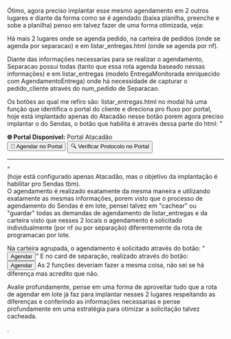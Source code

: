  Ótimo, agora preciso implantar esse mesmo agendamento em 2 outros lugares e diante da forma como se é agendado (baixa planilha, preenche e sobe a planilha) penso em talvez fazer de uma forma otimizada, veja:

Há mais 2 lugares onde se agenda pedido, na carteira de pedidos (onde se agenda por separacao) e em listar_entregas.html (onde se agenda por nf).

Diante das informações necessarias para se realizar o agendamento, Separacao possui todas (tanto que essa rota agenda baseado nessas informações) e em listar_entregas (modelo EntregaMonitorada enriquecido com AgendamentoEntrega) onde há necessidade de capturar o pedido_cliente através do num_pedido de Separacao.

Os botões ao qual me refiro são: listar_entregas.html no modal há uma função que identifica o portal do cliente e direciona pro fluxo por portal, hoje está implantado apenas do Atacadão nesse botão porem agora preciso implantar o do Sendas, o botão que habilita é através dessa parte do html:
"<div id="botoes-portal" style="display: block;" class="mb-3">
                <div class="alert alert-info">
                <strong>🌐 Portal Disponível:</strong> <span id="nome-portal">Portal Atacadão</span>
                </div>
                <div class="d-grid gap-2">
                <button type="button" class="btn btn-primary" id="btn-agendar-portal">
                    📅 Agendar no Portal
                </button>
                <button type="button" class="btn btn-info" id="btn-verificar-protocolo">
                    🔍 Verificar Protocolo no Portal
                </button>
                </div>
                <hr>
            </div>" \
(hoje está configurado apenas Atacadão, mas o objetivo da implantação é habilitar pro Sendas tbm).
\
O agendamento é realizado exatamente da mesma maneira e utilizando exatamente as mesmas informações, porem visto que o processo de agendamento do Sendas é em lote, pensei talvez em "cachear" ou "guardar" todas as demandas de agendamento de listar_entregas e da carteira visto que nesses 2 locais o agendamento é solicitado individualmente (por nf ou por separação) diferentemente da rota de programacao por lote.

Na carteira agrupada, o agendamento é solicitado através do botão:
"<button class="btn btn-outline-info btn-sm" onclick="carteiraAgrupada.agendarNoPortal 'LOTE_20250911_134635_484', '2025-09-18')" title="Agendar no portal">
                            <i class="fas fa-calendar-plus"></i> Agendar
                        </button>"
E no card de separação, realizado através do botão:\
<button class="btn btn-outline-success btn-sm" onclick="window.PortalAgendamento.agendarNoPortal 'LOTE_20250912_113218_387')" 
title="Agendar no portal do cliente">
                                <i class="fas fa-calendar-plus"></i> Agendar
                            </button>
As 2 funções deveriam fazer a mesma coisa, não sei se há diferença mas acredito que não.

Avalie profundamente, pense em uma forma de aproveitar tudo que a rota de agendar em lote já faz para implantar nesses 2 lugares respeitando as diferenças e conferindo as informações necessarias e pense profundamente em uma estratégia para otimizar a solicitação talvez cacheada.


.
